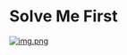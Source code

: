 #  Solve Me First

[![img.png](https://i.postimg.cc/VkzpYL79/img.png)](https://postimg.cc/4mFBPZRn)

